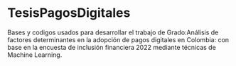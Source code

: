 # TesisPagosDigitales
Bases y codigos usados para desarrollar el trabajo de Grado:Análisis de factores determinantes en la adopción de pagos digitales en Colombia: con base en la encuesta de inclusión financiera 2022 mediante técnicas de Machine Learning.
